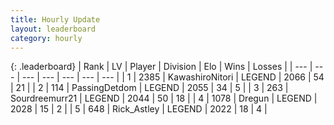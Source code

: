 ```yaml
---
title: Hourly Update
layout: leaderboard
category: hourly
---
```


{: .leaderboard}
| Rank | LV | Player | Division | Elo | Wins | Losses |
| --- | --- | --- | --- | --- | --- | --- |
| <span data-change="0">1</span> | 2385 | <span title="ID: 164871">KawashiroNitori</span> | LEGEND | <span data-change="0">2066</span> | <span data-change="0">54</span> | <span data-change="0">21</span> |
| <span data-change="0">2</span> | 114 | <span title="ID: 454837">PassingDetdom</span> | LEGEND | <span data-change="0">2055</span> | <span data-change="0">34</span> | <span data-change="0">5</span> |
| <span data-change="0">3</span> | 263 | <span title="ID: 633686">Sourdreemurr21</span> | LEGEND | <span data-change="0">2044</span> | <span data-change="0">50</span> | <span data-change="0">18</span> |
| <span data-change="0">4</span> | 1078 | <span title="ID: 337810">Dregun</span> | LEGEND | <span data-change="0">2028</span> | <span data-change="0">15</span> | <span data-change="0">2</span> |
| <span data-change="0">5</span> | 648 | <span title="ID: 466583">Rick_Astley</span> | LEGEND | <span data-change="0">2022</span> | <span data-change="0">18</span> | <span data-change="0">4</span> |